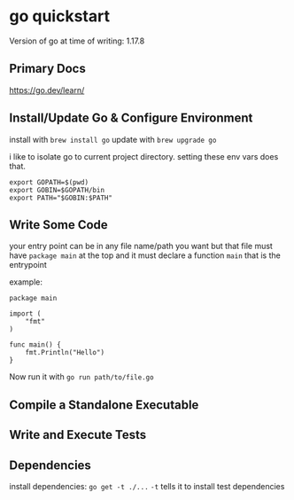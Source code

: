 # go quickstart

Version of go at time of writing: 1.17.8

## Primary Docs

https://go.dev/learn/

## Install/Update Go & Configure Environment

install with `brew install go`
update with `brew upgrade go`

i like to isolate go to current project directory. setting these env vars does that.

```
export GOPATH=$(pwd)
export GOBIN=$GOPATH/bin
export PATH="$GOBIN:$PATH"
```

## Write Some Code

your entry point can be in any file name/path you want
but that file must have `package main` at the top
and it must declare a function `main` that is the entrypoint

example:

```
package main

import (
	"fmt"
)

func main() {
	fmt.Println("Hello")
}
```

Now run it with `go run path/to/file.go`

## Compile a Standalone Executable

## Write and Execute Tests

## Dependencies

install dependencies: `go get -t ./...`
`-t` tells it to install test dependencies